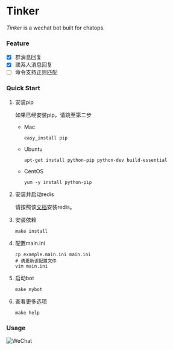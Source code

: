 # Tinker

*Tinker* is a wechat bot built for chatops. 

### Feature

- [x] 群消息回复
- [x] 联系人消息回复
- [ ] 命令支持正则匹配

### Quick Start

1. 安装pip

   如果已经安装pip，请跳至第二步

   - Mac

     ```
     easy_install pip
     ```

   - Ubuntu

     ```
     apt-get install python-pip python-dev build-essential
     ```

   - CentOS

     ```
     yum -y install python-pip
     ```

2. 安装并启动redis

   请按照该[文档](https://redis.io/topics/quickstart)安装redis。

3. 安装依赖

   ```
   make install
   ```

4. 配置main.ini

   ```
   cp example.main.ini main.ini
   # 请更新该配置文件
   vim main.ini
   ```

5. 启动bot

   ```
   make mybot
   ```

6. 查看更多选项

   ```
   make help
   ```

### Usage

![WeChat](https://ooo.0o0.ooo/2017/03/21/58d00a410a12d.jpeg)







